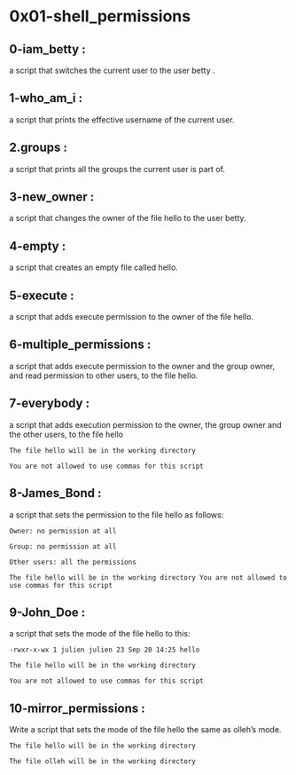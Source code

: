 # 0x01-shell_permissions 

## 0-iam_betty :

a script that switches the current user to the user betty .

## 1-who_am_i :

a script that prints the effective username of the current user.

## 2.groups :

a script that prints all the groups the current user is part of.

## 3-new_owner :

a script that changes the owner of the file hello to the user betty.

## 4-empty : 

a script that creates an empty file called hello.

## 5-execute :

a script that adds execute permission to the owner of the file hello.

## 6-multiple_permissions :

a script that adds execute permission to the owner and the group owner, and read permission to other users, to the file hello.

## 7-everybody :

a script that adds execution permission to the owner, the group owner and the other users, to the file hello

	The file hello will be in the working directory
	
	You are not allowed to use commas for this script

## 8-James_Bond :

a script that sets the permission to the file hello as follows:

	Owner: no permission at all

	Group: no permission at all

	Other users: all the permissions
	
	The file hello will be in the working directory You are not allowed to use commas for this script

## 9-John_Doe :

a script that sets the mode of the file hello to this:

	-rwxr-x-wx 1 julien julien 23 Sep 20 14:25 hello

	The file hello will be in the working directory

	You are not allowed to use commas for this script

## 10-mirror_permissions :
Write a script that sets the mode of the file hello the same as olleh’s mode.

	The file hello will be in the working directory

	The file olleh will be in the working directory


